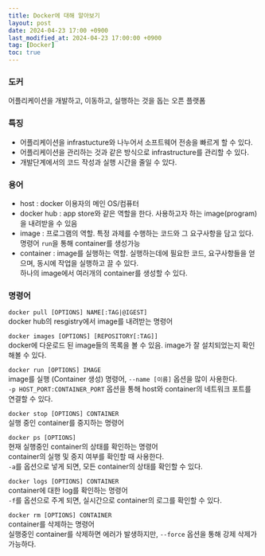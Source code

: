 ```yaml
---
title: Docker에 대해 알아보기
layout: post
date: 2024-04-23 17:00 +0900
last_modified_at: 2024-04-23 17:00:00 +0900
tag: [Docker]
toc: true
---
```


### 도커

어플리케이션을 개발하고, 이동하고, 실행하는 것을 돕는 오픈 플랫폼

### 특징

- 어플리케이션을 infrastucture와 나누어서 소프트웨어 전송을 빠르게 할 수 있다.
- 어플리케이션을 관리하는 것과 같은 방식으로 infrastructure를 관리할 수 있다.
- 개발단계에서의 코드 작성과 실행 시간을 줄일 수 있다.

### 용어

- host : docker 이용자의 메인 OS/컴퓨터
- docker hub : app store와 같은 역할을 한다. 사용하고자 하는 image(program)을 내려받을 수 있음
- image : 프로그램의 역할. 특정 과제를 수행하는 코드와 그 요구사항을 담고 있다. 명령어 `run`을 통해 container를 생성가능
- container : image를 실행하는 역할. 실행하는데에 필요한 코드, 요구사항들을 얻으며, 동시에 작업을 실행하고 끌 수 있다.<br>
하나의 image에서 여러개의 container를 생성할 수 있다.

### 명령어

`docker pull [OPTIONS] NAME[:TAG|@IGEST]`<br>
docker hub의 resgistry에서 image를 내려받는 명령어

`docker images [OPTIONS] [REPOSITORY[:TAG]]`<br>
docker에 다운로드 된 image들의 목록을 볼 수 있음. image가 잘 설치되었는지 확인해볼 수 있다.

`docker run [OPTIONS] IMAGE`<br>
image를 실행 (Container 생성) 명령어, `--name [이름]` 옵션을 많이 사용한다.<br>
`-p HOST_PORT:CONTAINER_PORT` 옵션을 통해 host와 container의 네트워크 포트를 연결할 수 있다.

`docker stop [OPTIONS] CONTAINER`<br>
실행 중인 container를 중지하는 명령어

`docker ps [OPTIONS]`<br>
현재 실행중인 container의 상태를 확인하는 명령어<br>container의 실행 및 중지 여부를 확인할 때 사용한다.<br>`-a`를 옵션으로 넣게 되면, 모든 container의 상태를 확인할 수 있다.

`docker logs [OPTIONS] CONTAINER`<br>
container에 대한 log를 확인하는 명령어<br>
`-f`를 옵션으로 주게 되면, 실시간으로 container의 로그를 확인할 수 있다.

`docker rm [OPTIONS] CONTAINER`<br>
container를 삭제하는 명령어<br>
실행중인 container를 삭제하면 에러가 발생하지만, `--force` 옵션을 통해 강제 삭제가 가능하다.

